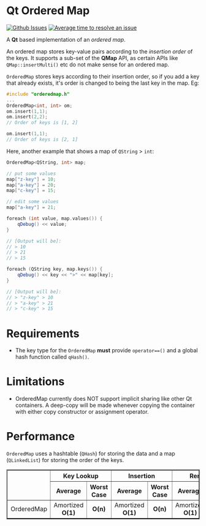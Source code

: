 # Qt Ordered Map

[![Github Issues](https://img.shields.io/github/issues/mandeepsandhu/qt-ordered-map.svg)](https://github.com/mandeepsandhu/qt-ordered-map/issues)
[![Average time to resolve an issue](http://isitmaintained.com/badge/resolution/mandeepsandhu/qt-ordered-map.svg)](http://isitmaintained.com/project/mandeepsandhu/qt-ordered-map
"Average time to resolve an issue")

A **Qt** based implementation of an *ordered map*.

An ordered map stores key-value pairs according to the *insertion order* of the keys. It supports a sub-set of the **QMap** API, as certain APIs like <code>QMap::insertMulti()</code> etc do not make sense for an ordered map.

<code>OrderedMap</code> stores keys according to their insertion order, so if you add a key that already exists, it's order is changed to being the last key in the map. Eg:

```C++
#include "orderedmap.h"
...
OrderedMap<int, int> om;
om.insert(1,1);
om.insert(2,2);
// Order of keys is [1, 2]

om.insert(1,1);
// Order of keys is [2, 1]
```

Here, another example that shows a map of `QString` > `int`:

```C++
OrderedMap<QString, int> map;

// put some values
map["z-key"] = 10;
map["a-key"] = 20;
map["c-key"] = 15;

// edit some values
map["a-key"] = 21;

foreach (int value, map.values()) {
    qDebug() << value;
}

// [Output will be]:
// > 10
// > 21
// > 15

foreach (QString key, map.keys()) {
    qDebug() << key << ">" << map[key];
}

// [Output will be]:
// > "z-key" > 10
// > "a-key" > 21
// > "c-key" > 15
```

Requirements
============
- The key type for the <code>OrderedMap</code> **must** provide <code>operator==()</code> and a global hash function called <code>qHash()</code>.

Limitations
===========
- OrderedMap currently does NOT support implicit sharing like other Qt containers. A deep-copy will be made whenever copying the container with either copy constructor or assignment operator.

Performance
===========
<code>OrderedMap</code> uses a hashtable (<code>QHash</code>) for storing the data and a map (<code>QLinkedList</code>) for storing the order of the keys.

<table border=2 cellspacing="2" cellpadding="5%">
<tr>
    <th rowspan=2></th>
    <th colspan=2>Key Lookup</th>
    <th colspan=2>Insertion</th>
    <th colspan=2>Removal</th>
</tr>
<tr>
    <th>Average</th>
    <th>Worst Case</th>
    <th>Average</th>
    <th>Worst Case</th>
    <th>Average</th>
    <th>Worst Case</th>
</tr>
<tr>
    <td align="center">OrderedMap</td>
    <td align="center">Amortized <b>O(1)<b></td>
    <td align="center"><b>O(n)</b></td>
    <td align="center">Amortized <b>O(1)</b></td>
    <td align="center"><b>O(n)</b></td>
    <td align="center">Amortized <b>O(1)</b></td>
    <td align="center"><b>O(n)</b></td>
</tr>
</table>

